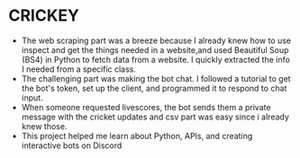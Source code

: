# CRICKEY

- The web scraping part was a breeze because I already knew how to use inspect and get the things needed in a website,and used Beautiful Soup (BS4) in Python to fetch data from a website. I quickly extracted the info I needed from a specific class.
- The challenging part was making the bot chat. I followed a tutorial to get the bot's token, set up the client, and programmed it to respond to chat input.
- When someone requested livescores, the bot sends them a private message with the cricket updates and csv part was easy since i already knew those.
- This project helped me learn about Python, APIs, and creating interactive bots on Discord
